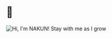 # 👋 

<picture>
   <source media="(prefers-color-scheme: dark)" srcset="https://readme-typing-svg.demolab.com?font=Fira+Code&weight=700&size=28&pause=2000&color=FFFFFF&center=true&vCenter=true&width=700&lines=Hi%2C+I'm+NAKUN!;Stay+With+me+as+I+grow%F0%9F%92%99%E2%9C%A8">
  <source media="(prefers-color-scheme: light)" srcset="https://readme-typing-svg.demolab.com?font=Fira+Code&weight=700&size=28&pause=2000&color=000000&center=true&vCenter=true&width=700&lines=Hi%2C+I'm+NAKUN!;Stay+With+me+as+I+grow%F0%9F%92%99%E2%9C%A8">
    <img alt="Hi, I'm NAKUN! Stay with me as I grow" src="https://readme-typing-svg.demolab.com?font=Fira+Code&weight=700&size=28&pause=2000&color=0E21A0&center=true&vCenter=true&width=700&lines=Hi%2C+I'm+NAKUN!;Stay+With+me+as+I+grow%F0%9F%92%99%E2%9C%A8">

